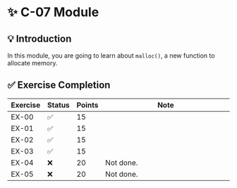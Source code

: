 # ✨ C-07 Module

## 💡 Introduction

In this module, you are going to learn about `malloc()`, a new function to
allocate memory.

## ✅ Exercise Completion

| Exercise | Status | Points | Note                         |
|----------|--------|--------|------------------------------|
| EX-00    | ✅      | 15     | <img width="441" height="1"> |
| EX-01    | ✅      | 15     |                              |
| EX-02    | ✅      | 15     |                              |
| EX-03    | ✅      | 15     |                              |
| EX-04    | ❌      | 20     | Not done.                    |
| EX-05    | ❌      | 20     | Not done.                    |
